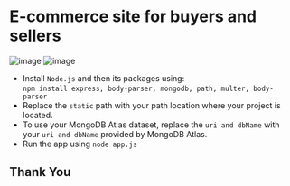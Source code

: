 # E-commerce site for buyers and sellers

![image](https://github.com/Suoregnadrm/Buy-Sell/assets/101376497/3fc0f476-b950-4c11-91cb-6db76209589d)
![image](https://github.com/Suoregnadrm/Buy-Sell/assets/101376497/43021994-0ce9-4979-aa2a-1d8b9d90075f)

<ul>
  <li>Install <code>Node.js</code> and then its packages using:<br><code>npm install express, body-parser, mongodb, path, multer, body-parser</code></li>
  <li>Replace the <code>static</code> path with your path location where your project is located.</li>
  <li>To use your MongoDB Atlas dataset, replace the <code>uri and dbName</code> with your <code>uri and dbName</code> provided by MongoDB Atlas.</li>
  <li>Run the app using <code>node app.js</code></li>
</ul>

## Thank You
